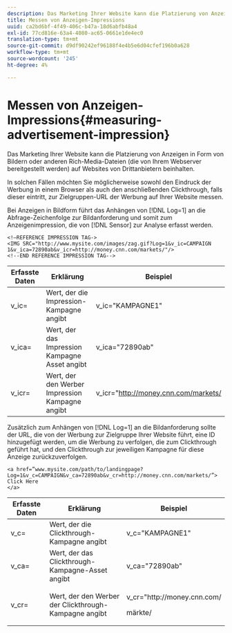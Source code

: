```yaml
---
description: Das Marketing Ihrer Website kann die Platzierung von Anzeigen in Form von Bildern oder anderen Rich-Media-Dateien (die von Ihrem Webserver bereitgestellt werden) auf Websites von Drittanbietern beinhalten.
title: Messen von Anzeigen-Impressions
uuid: ca2bd6bf-4f49-406c-b47a-18d6abfb48a4
exl-id: 77cd816e-63a4-4080-ac65-0661e1de4ec0
translation-type: tm+mt
source-git-commit: d9df90242ef96188f4e4b5e6d04cfef196b0a628
workflow-type: tm+mt
source-wordcount: '245'
ht-degree: 4%

---
```


# Messen von Anzeigen-Impressions{#measuring-advertisement-impression}

Das Marketing Ihrer Website kann die Platzierung von Anzeigen in Form von Bildern oder anderen Rich-Media-Dateien (die von Ihrem Webserver bereitgestellt werden) auf Websites von Drittanbietern beinhalten.

In solchen Fällen möchten Sie möglicherweise sowohl den Eindruck der Werbung in einem Browser als auch den anschließenden Clickthrough, falls dieser eintritt, zur Zielgruppen-URL der Werbung auf Ihrer Website messen.

Bei Anzeigen in Bildform führt das Anhängen von [!DNL Log=1] an die Abfrage-Zeichenfolge zur Bildanforderung und somit zum Anzeigenimpression, die von [!DNL Sensor] zur Analyse erfasst werden.

```
<!—REFERENCE IMPRESSION TAG-> 
<IMG SRC="http://www.mysite.com/images/zag.gif?Log=1&v_ic=CAMPAIGN 1&v_ica=72890ab&v_icr=http://money.cnn.com/markets/"/>
<!--END REFERENCE IMPRESSION TAG-->
```

| Erfasste Daten | Erklärung | Beispiel |
|---|---|---|
| v_ic= | Wert, der die Impression-Kampagne angibt | v_ic=&quot;KAMPAGNE1&quot; |
| v_ica= | Wert, der das Impression Kampagne Asset angibt | v_ica=&quot;72890ab&quot; |
| v_icr= | Wert, der den Werber Impression Kampagne angibt | v_icr=&quot;http://money.cnn.com/markets/ |

Zusätzlich zum Anhängen von [!DNL Log=1] an die Bildanforderung sollte der URL, die von der Werbung zur Zielgruppe Ihrer Website führt, eine ID hinzugefügt werden, um die Werbung zu verfolgen, die zum Clickthrough geführt hat, und den Clickthrough zur jeweiligen Kampagne für diese Anzeige zurückzuverfolgen.

```
<a href=”www.mysite.com/path/to/landingpage?Log=1&v_c=CAMPAIGN&v_ca=72890ab&v_cr=http://money.cnn.com/markets/”>
Click Here
</a>
```

<table id="table_B87134C522EF4AC9BD2AFA6F4A0CF574"> 
 <thead> 
  <tr> 
   <th colname="col1" class="entry"> Erfasste Daten </th> 
   <th colname="col2" class="entry"> Erklärung </th> 
   <th colname="col3" class="entry"> Beispiel </th> 
  </tr> 
 </thead>
 <tbody> 
  <tr> 
   <td colname="col1"> v_c= </td> 
   <td colname="col2"> Wert, der die Clickthrough-Kampagne angibt </td> 
   <td colname="col3"> v_c="KAMPAGNE1" </td> 
  </tr> 
  <tr> 
   <td colname="col1"> v_ca= </td> 
   <td colname="col2"> Wert, der das Clickthrough-Kampagne-Asset angibt </td> 
   <td colname="col3"> v_ca="72890ab" </td> 
  </tr> 
  <tr> 
   <td colname="col1"> v_cr= </td> 
   <td colname="col2"> Wert, der den Werber der Clickthrough-Kampagne angibt </td> 
   <td colname="col3"> <p> <span class="filepath"> v_cr="http://money.cnn.com/</span> </p> <p>märkte/ </p> </td> 
  </tr> 
 </tbody> 
</table>
